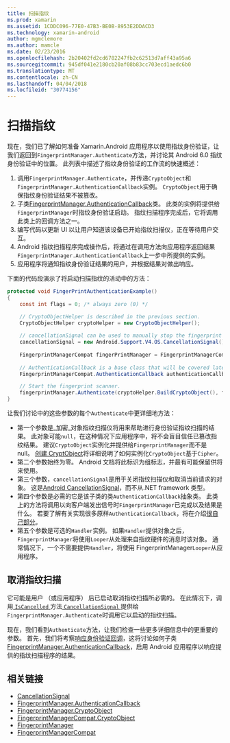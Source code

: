 ```yaml
---
title: 扫描指纹
ms.prod: xamarin
ms.assetid: 1CDDC096-77E0-47B3-BE0B-8953E2DDACD3
ms.technology: xamarin-android
author: mgmclemore
ms.author: mamcle
ms.date: 02/23/2016
ms.openlocfilehash: 2b20402fd2cd6782247fb2c62513d7aff43a95a6
ms.sourcegitcommit: 945df041e2180cb20af08b83cc703ecd1aedc6b0
ms.translationtype: MT
ms.contentlocale: zh-CN
ms.lasthandoff: 04/04/2018
ms.locfileid: "30774156"
---
```

# <a name="scanning-for-fingerprints"></a>扫描指纹

现在，我们已了解如何准备 Xamarin.Android 应用程序以使用指纹身份验证，让我们返回到`FingerprintManager.Authenticate`方法，并讨论其 Android 6.0 指纹身份验证中的位置。 此列表中描述了指纹身份验证的工作流的快速概述：

1. 调用`FingerprintManager.Authenticate`，并传递`CryptoObject`和`FingerprintManager.AuthenticationCallback`实例。 `CryptoObject`用于确保指纹身份验证结果不被篡改。 
2. 子类[FingerprintManager.AuthenticationCallback](http://developer.android.com/reference/android/hardware/fingerprint/FingerprintManager.AuthenticationCallback.html)类。 此类的实例将提供给`FingerprintManager`时指纹身份验证启动。 指纹扫描程序完成后，它将调用此类上的回调方法之一。
3. 编写代码以更新 UI 以让用户知道该设备已开始指纹扫描仪，正在等待用户交互。 
4. Android 指纹扫描程序完成操作后，将通过在调用方法向应用程序返回结果`FingerprintManager.AuthenticationCallback`上一步中所提供的实例。
5. 应用程序将通知指纹身份验证结果的用户，并根据结果对做出响应。 

下面的代码段演示了将启动扫描指纹的活动中的方法：

```csharp
protected void FingerPrintAuthenticationExample()
{
    const int flags = 0; /* always zero (0) */

    // CryptoObjectHelper is described in the previous section.
    CryptoObjectHelper cryptoHelper = new CryptoObjectHelper();    
    
    // cancellationSignal can be used to manually stop the fingerprint scanner. 
    cancellationSignal = new Android.Support.V4.OS.CancellationSignal();
    
    FingerprintManagerCompat fingerPrintManager = FingerprintManagerCompat.From(this);
    
    // AuthenticationCallback is a base class that will be covered later on in this guide.
    FingerprintManagerCompat.AuthenticationCallback authenticationCallback = new MyAuthCallbackSample(this);

    // Start the fingerprint scanner.
    fingerprintManager.Authenticate(cryptoHelper.BuildCryptoObject(), flags, cancellationSignal, authenticationCallback, null);
}
```

让我们讨论中的这些参数的每个`Authenticate`中更详细地方法：

* 第一个参数是_加密_对象指纹扫描仪将用来帮助进行身份验证指纹扫描的结果。 此对象可能`null`，在这种情况下应用程序中，将不会盲目信任已篡改指纹结果。 建议`CryptoObject`实例化并提供给`FingerprintManager`而不是 null。 [创建 CryptObject](~/android/platform/fingerprint-authentication/creating-a-cryptoobject.md)将详细说明了如何实例化`CryptoObject`基于`Cipher`。
* 第二个参数始终为零。 Android 文档将此标识为组标志，并最有可能保留供将来使用。 
* 第三个参数，`cancellationSignal`是用于关闭指纹扫描仪和取消当前请求的对象。 这是[Android CancellationSignal](http://developer.android.com/reference/android/os/CancellationSignal.html)，而不从.NET framework 类型。
* 第四个参数是必需的它是该子类的类`AuthenticationCallback`抽象类。 此类上的方法将调用以向客户端发出信号时`FingerprintManager`已完成以及结果是什么。 若要了解有关实现很多原样`AuthenticationCallback`，将在介绍[很自己部分](~/android/platform/fingerprint-authentication/fingerprint-authentication-callbacks.md)。
* 第五个参数是可选的`Handler`实例。 如果`Handler`提供对象之后，`FingerprintManager`将使用`Looper`从处理来自指纹硬件的消息时该对象。 通常情况下，一个不需要提供`Handler`，将使用 FingerprintManager`Looper`从应用程序。

## <a name="cancelling-a-fingerprint-scan"></a>取消指纹扫描

它可能是用户 （或应用程序） 后已启动取消指纹扫描所必需的。 在此情况下，调用[ `IsCancelled` ](http://developer.android.com/reference/android/os/CancellationSignal.html#isCanceled())方法[ `CancellationSignal` ](http://developer.android.com/reference/android/os/CancellationSignal.html)提供给`FingerprintManager.Authenticate`时调用它以启动的指纹扫描。

现在，我们看到`Authenticate`方法，让我们检查一些更多详细信息中的更重要的参数。 首先，我们将考察[响应身份验证回调](~/android/platform/fingerprint-authentication/fingerprint-authentication-callbacks.md)，这将讨论如何子类[FingerprintManager.AuthenticationCallback](http://developer.android.com/reference/android/hardware/fingerprint/FingerprintManager.AuthenticationCallback.html)，启用 Android 应用程序以响应提供的指纹扫描程序的结果。




## <a name="related-links"></a>相关链接

- [CancellationSignal](http://developer.android.com/reference/android/os/CancellationSignal.html)
- [FingerprintManager.AuthenticationCallback](http://developer.android.com/reference/android/hardware/fingerprint/FingerprintManager.AuthenticationCallback.html)
- [FingerprintManager.CryptoObject](http://developer.android.com/reference/android/hardware/fingerprint/FingerprintManager.CryptoObject.html)
- [FingerprintManagerCompat.CryptoObject](http://developer.android.com/reference/android/support/v4/hardware/fingerprint/FingerprintManagerCompat.CryptoObject.html)
- [FingerprintManager](http://developer.android.com/reference/android/hardware/fingerprint/FingerprintManager.html)
- [FingerprintManagerCompat](http://developer.android.com/reference/android/support/v4/hardware/fingerprint/FingerprintManagerCompat.html)
